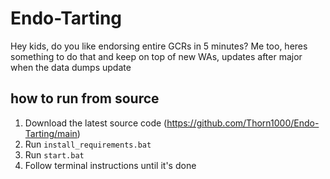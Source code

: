 # Endo-Tarting
Hey kids, do you like endorsing entire GCRs in 5 minutes? Me too, heres something to do that and keep on top of new WAs, updates after major when the data dumps update

## how to run from source
1. Download the latest source code (https://github.com/Thorn1000/Endo-Tarting/main)
2. Run ``install_requirements.bat``
3. Run ``start.bat``
4. Follow terminal instructions until it's done
